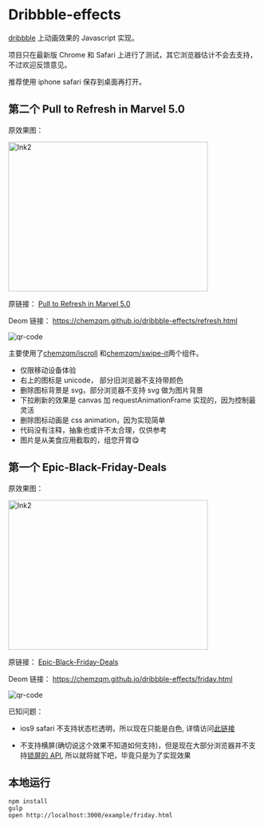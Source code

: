 # Dribbble-effects

[dribbble](https://dribbble.com/) 上动画效果的 Javascript 实现。

项目只在最新版 Chrome 和 Safari 上进行了测试，其它浏览器估计不会去支持，不过欢迎反馈意见。

推荐使用 iphone safari 保存到桌面再打开。

## 第二个 Pull to Refresh in Marvel 5.0

原效果图：

<img width="400px" height="300px" src="https://d13yacurqjgara.cloudfront.net/users/8256/screenshots/2369618/pulltorefresh.gif" alt="Ink2">

原链接： [Pull to Refresh in Marvel 5.0](https://dribbble.com/shots/2369618-Pull-to-Refresh-in-Marvel-5-0)

Deom 链接： https://chemzqm.github.io/dribbble-effects/refresh.html

![qr-code](https://cloud.githubusercontent.com/assets/251450/11611081/85ec8cd2-9bf6-11e5-81cd-1517adb557c4.png)

主要使用了[chemzqm/iscroll](https://github.com/chemzqm/iscroll) 和[chemzqm/swipe-it](https://github.com/chemzqm/swipe-it)两个组件。

* 仅限移动设备体验
* 右上的图标是 unicode， 部分旧浏览器不支持带颜色
* 删除图标背景是 svg，部分浏览器不支持 svg 做为图片背景
* 下拉刷新的效果是 canvas 加 requestAnimationFrame 实现的，因为控制最灵活
* 删除图标动画是 css animation，因为实现简单
* 代码没有注释，抽象也或许不太合理，仅供参考
* 图片是从美食应用截取的，组您开胃😋


## 第一个 Epic-Black-Friday-Deals

原效果图：

<img width="400px" height="300px" src="https://d13yacurqjgara.cloudfront.net/users/107759/screenshots/2372734/ink2.gif" alt="Ink2">

原链接： [Epic-Black-Friday-Deals](https://dribbble.com/shots/2372734-Epic-Black-Friday-Deals)

Deom 链接： https://chemzqm.github.io/dribbble-effects/friday.html

![qr-code](https://cloud.githubusercontent.com/assets/251450/11446265/4a7bb3fe-956f-11e5-8de5-918b6bca4628.png)


已知问题：

* ios9 safari 不支持状态栏透明，所以现在只能是白色, 详情访问[此链接](https://forums.developer.apple.com/thread/9819)

* 不支持横屏(确切说这个效果不知道如何支持)，但是现在大部分浏览器并不支持[锁屏的 API](https://developer.mozilla.org/en-US/docs/Web/API/Screen/lockOrientation), 所以就将就下吧，毕竟只是为了实现效果

## 本地运行

    npm install
    gulp
    open http://localhost:3000/example/friday.html
